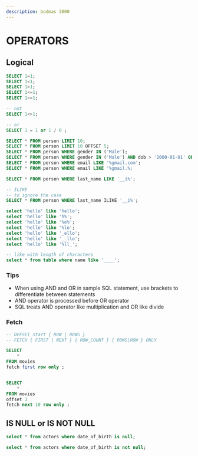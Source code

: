 ```yaml
---
description: bodmas 3000
---
```


# OPERATORS

## Logical

```sql
SELECT 1=1;
SELECT 1<1;
SELECT 1>1;
SELECT 1<=1;
SELECT 1>=1;

-- not
SELECT 1<>1; 

-- or
SELECT 1 = 1 or 1 / 0 ;
```

```sql
SELECT * FROM person LIMIT 10;
SELECT * FROM person LIMIT 10 OFFSET 5;
SELECT * FROM person WHERE gender IN ('Male');
SELECT * FROM person WHERE gender IN ('Male') AND dob > '2000-01-01' ORDER BY dob ASC;
SELECT * FROM person WHERE email LIKE '%gmail.com';
SELECT * FROM person WHERE email LIKE '%gmail.%;
```

```sql
SELECT * FROM person WHERE last_name LIKE '__i%';

-- ILIKE
-- to ignore the case
SELECT * FROM person WHERE last_name ILIKE '__i%'; 

select 'hello' like 'hello';
select 'hello' like 'h%';
select 'hello' like '%e%';
select 'hello' like '%lo';
select 'hello' like '_ello';
select 'hello' like '__llo';
select 'hello' like '%ll_';

-- like with length of characters
select * from table where name like '____';
```

### Tips

* When using AND and OR in sample SQL statement, use brackets to differentiate between statements
* AND  operator is processed before OR operator
* SQL treats AND operator like multiplication and OR like divide

### Fetch

```sql
-- OFFSET start { ROW | ROWS }
-- FETCH { FIRST | NEXT } { ROW_COUNT } { ROWS|ROW } ONLY

SELECT
    *
FROM movies
fetch first row only ;


SELECT
    *
FROM movies
offset 3
fetch next 10 row only ;
```

## IS NULL or IS NOT NULL

```sql
select * from actors where date_of_birth is null;

select * from actors where date_of_birth is not null;
```

